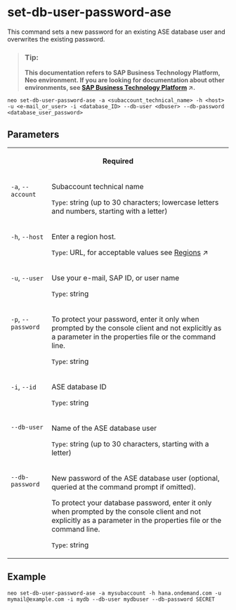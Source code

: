 <!-- loio25a47c87925f40448a305db337ea2470 -->

# set-db-user-password-ase

This command sets a new password for an existing ASE database user and overwrites the existing password.



> ### Tip:  
> **This documentation refers to SAP Business Technology Platform, Neo environment. If you are looking for documentation about other environments, see [SAP Business Technology Platform](https://help.sap.com/viewer/65de2977205c403bbc107264b8eccf4b/Cloud/en-US/6a2c1ab5a31b4ed9a2ce17a5329e1dd8.html "SAP Business Technology Platform (SAP BTP) is an integrated offering comprised of four technology portfolios: database and data management, application development and integration, analytics, and intelligent technologies. The platform offers users the ability to turn data into business value, compose end-to-end business processes, and build and extend SAP applications quickly.") :arrow_upper_right:.**



```
neo set-db-user-password-ase -a <subaccount_technical_name> -h <host> -u <e-mail_or_user> -i <database_ID> --db-user <dbuser> --db-password <database_user_password>

```



<a name="loio25a47c87925f40448a305db337ea2470__section_uwl_byy_qpb"/>

## Parameters


<table>
<tr>
<th valign="top" colspan="2">

Required



</th>
</tr>
<tr>
<td valign="top">

`-a`, `--account`



</td>
<td valign="top">

Subaccount technical name

`Type`: string \(up to 30 characters; lowercase letters and numbers, starting with a letter\)



</td>
</tr>
<tr>
<td valign="top">

`-h`, `--host`



</td>
<td valign="top">

Enter a region host.

`Type`: URL, for acceptable values see [Regions](https://help.sap.com/viewer/65de2977205c403bbc107264b8eccf4b/Cloud/en-US/350356d1dc314d3199dca15bd2ab9b0e.html "You can deploy applications in different regions. Each region represents a geographical location (for example, Europe, US East) where applications, data, or services are hosted.") :arrow_upper_right:



</td>
</tr>
<tr>
<td valign="top">

`-u`, `--user`



</td>
<td valign="top">

Use your e-mail, SAP ID, or user name

`Type`: string



</td>
</tr>
<tr>
<td valign="top">

`-p`, `--password`



</td>
<td valign="top">

To protect your password, enter it only when prompted by the console client and not explicitly as a parameter in the properties file or the command line.

`Type`: string



</td>
</tr>
<tr>
<td valign="top">

`-i`, `--id`



</td>
<td valign="top">

ASE database ID

`Type`: string



</td>
</tr>
<tr>
<td valign="top">

`--db-user`



</td>
<td valign="top">

Name of the ASE database user

`Type`: string \(up to 30 characters, starting with a letter\)



</td>
</tr>
<tr>
<td valign="top">

`--db-password`



</td>
<td valign="top">

New password of the ASE database user \(optional, queried at the command prompt if omitted\).

To protect your database password, enter it only when prompted by the console client and not explicitly as a parameter in the properties file or the command line.

`Type`: string



</td>
</tr>
</table>



<a name="loio25a47c87925f40448a305db337ea2470__section_tcb_xzy_qpb"/>

## Example

```
neo set-db-user-password-ase -a mysubaccount -h hana.ondemand.com -u mymail@example.com -i mydb --db-user mydbuser --db-password SECRET
```

